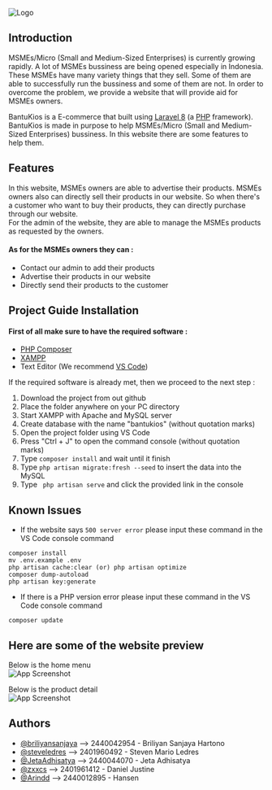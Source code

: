 
![Logo](https://i.ibb.co/MkLczbw/bantu-kios-01.png)


## Introduction

MSMEs/Micro (Small and Medium-Sized Enterprises) is currently growing rapidly. A lot of MSMEs bussiness are being opened especially in Indonesia. These MSMEs have many variety things that they sell. Some of them are able to successfully run the bussiness and some of them are not. In order to overcome the problem, we provide a website that will provide aid for MSMEs owners.

BantuKios is a E-commerce that built using [Laravel 8](https://laravel.com/) (a [PHP](https://www.php.net/) framework). BantuKios is made in purpose to help MSMEs/Micro (Small and Medium-Sized Enterprises) bussiness. In this website there are some features to help them.


 

## Features

In this website, MSMEs owners are able to advertise their products. MSMEs owners also can directly sell their products in our website. So when there's a customer who want to buy their products, they can directly purchase through our website.      
For the admin of the website, they are able to manage the MSMEs products as requested by the owners.  

 
####  As for the MSMEs owners they can :
- Contact our admin to add their products
- Advertise their products in our website
- Directly send their products to the customer


## Project Guide Installation

#### First of all make sure to have the required software :
- [PHP Composer](https://getcomposer.org/download/)
- [XAMPP](https://www.apachefriends.org/download.html)
- Text Editor (We recommend [VS Code](https://code.visualstudio.com/download))

If the required software is already met, then we proceed to the next step :
1. Download the project from out github
2. Place the folder anywhere on your PC directory
3. Start XAMPP with Apache and MySQL server
4. Create database with the name "bantukios" (without quotation marks)
5. Open the project folder using VS Code
6. Press "Ctrl + J" to open the command console (without quotation marks)
7. Type  ```composer install```  and wait until it finish
8. Type ```php artisan migrate:fresh --seed``` to insert the data into the MySQL
9. Type ``` php artisan serve``` and click the provided link in the console

## Known Issues

- If the website says ```500 server error``` please input these command in the VS Code console command 
```
composer install 
mv .env.example .env 
php artisan cache:clear (or) php artisan optimize
composer dump-autoload 
php artisan key:generate
```
- If there is a PHP version error please input these command in the VS Code console command
```
composer update
```



## Here are some of the website preview

Below is the home menu <br/>
![App Screenshot](https://i.ibb.co/n6mD9mY/ssweb1.png) 
 

Below is the product detail <br/>
![App Screenshot](https://i.ibb.co/p484QT4/ssweb2.png ) 


## Authors

- [@briliyansanjaya](https://github.com/briliyansanjaya) --> 2440042954 - Briliyan Sanjaya Hartono
- [@steveledres](https://github.com/steveledres) --> 2401960492 - Steven Mario Ledres
- [@JetaAdhisatya](https://github.com/JetaAdhisatya) --> 2440044070 - Jeta Adhisatya
- [@zxxcs](https://github.com/zxxcs) --> 2401961412 - Daniel Justine
- [@Arindd](https://github.com/Arindd) --> 2440012895 - Hansen

